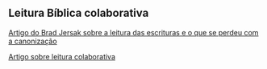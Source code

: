 ## Leitura Bíblica colaborativa

[Artigo do Brad Jersak sobre a leitura das escrituras e o que se perdeu com a canonização](https://www.clarion-journal.com/clarion_journal_of_spirit/2021/02/the-biblification-of-scripture-ups-downs-of-canonical-technology-brad-jersak.html)

[Artigo sobre leitura colaborativa](https://www.hastac.org/blogs/danicasavonick/2020/10/20/collaborative-close-reading-online)
